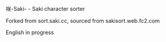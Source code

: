 咲-Saki- - Saki character sorter

Forked from sort.saki.cc, sourced from sakisort.web.fc2.com

English in progress
